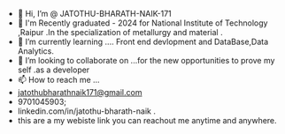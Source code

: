- 👋 Hi, I’m @ JATOTHU-BHARATH-NAIK-171
- 👀 I'm Recently graduated  - 2024 for National Institute of Technology ,Raipur .In the specialization of metallurgy and material .
- 🌱 I’m currently learning .... Front end devlopment and DataBase,Data Analytics.
- 💞️ I’m looking to collaborate on ...for the new opportunities to prove my self .as a developer
- 📫 How to reach me ...
- jatothubharathnaik171@gmail.com
- 9701045903;
- linkedin.com/in/jatothu-bharath-naik .
- this are a my webiste link you can reachout me anytime and anywhere.

<!---
JATOTHU-BHARATH171/JATOTHU-BHARATH171 is a ✨ special ✨ repository because its `README.md` (this file) appears on your GitHub profile.
You can click the Preview link to take a look at your changes.
--->
